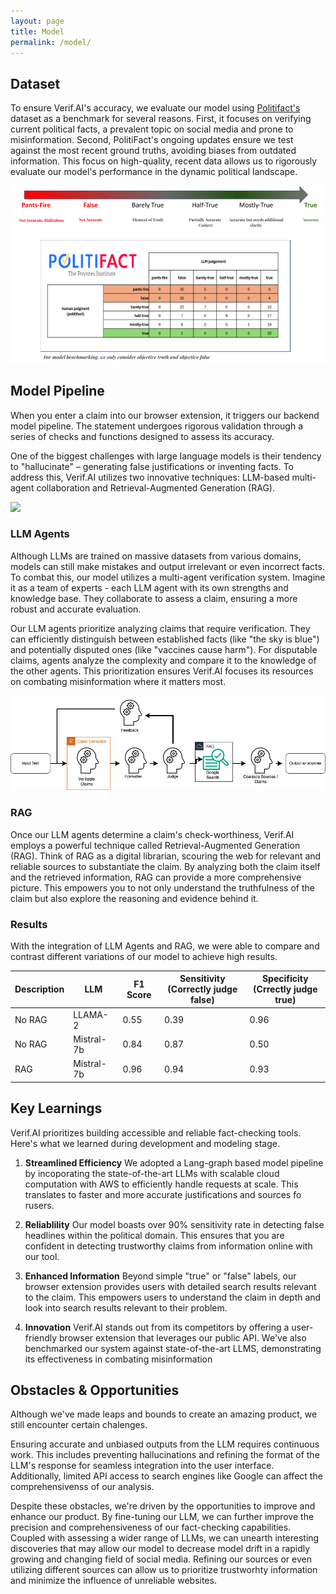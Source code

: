 ```yaml
---
layout: page
title: Model
permalink: /model/
---
```


## Dataset

To ensure Verif.AI's accuracy, we evaluate our model using [Politifact's](https://www.politifact.com/) dataset as a benchmark for several reasons. First, it focuses on verifying current political facts, a prevalent topic on social media and prone to misinformation. Second, PolitiFact's ongoing updates ensure we test against the most recent ground truths, avoiding biases from outdated information. This focus on high-quality, recent data allows us to rigorously evaluate our model's performance in the dynamic political landscape.

![](../images/model/politifact.png)

## Model Pipeline

When you enter a claim into our browser extension, it triggers our backend model pipeline. The statement undergoes rigorous validation through a series of checks and functions designed to assess its accuracy.

One of the biggest challenges with large language models is their tendency to "hallucinate" – generating false justifications or inventing facts. To address this, Verif.AI utilizes two innovative techniques: LLM-based multi-agent collaboration and Retrieval-Augmented Generation (RAG).

![](../images/model/architecture.gif)

### LLM Agents

Although LLMs are trained on massive datasets from various domains, models can still make mistakes and output irrelevant or even incorrect facts. To combat this, our model utilizes a multi-agent verification system. Imagine it as a team of experts - each LLM agent with its own strengths and knowledge base. They collaborate to assess a claim, ensuring a more robust and accurate evaluation.

Our LLM agents prioritize analyzing claims that require verification. They can efficiently distinguish between established facts (like "the sky is blue") and potentially disputed ones (like "vaccines cause harm"). For disputable claims, agents analyze the complexity and compare it to the knowledge of the other agents. This prioritization ensures Verif.AI focuses its resources on combating misinformation where it matters most.

![](../images/model/llm_agents.png)

### RAG

Once our LLM agents determine a claim's check-worthiness, Verif.AI employs a powerful technique called Retrieval-Augmented Generation (RAG).  Think of RAG as a digital librarian, scouring the web for relevant and reliable sources to substantiate the claim.  By analyzing both the claim itself and the retrieved information, RAG can provide a more comprehensive picture. This empowers you to not only understand the truthfulness of the claim but also explore the reasoning and evidence behind it.

### Results

With the integration of LLM Agents and RAG, we were able to compare and contrast different variations of our model to achieve high results.

| Description | LLM        | F1 Score | Sensitivity<br>(Correctly judge false) | Specificity<br>(Crrectly judge true) |
| ----------- | ---------- | -------- | -------------------------------------- | ------------------------------------ |
| No RAG      | LLAMA-2    | 0.55     | 0.39                                   | 0.96                                 |
| No RAG      | Mistral-7b | 0.84     | 0.87                                   | 0.50                                 |
| RAG         | Mistral-7b | 0.96     | 0.94                                   | 0.93                                 |

## Key Learnings

Verif.AI prioritizes building accessible and reliable fact-checking tools. Here's what we learned during development and modeling stage.

1. **Streamlined Efficiency**
    We adopted a Lang-graph based model pipeline by incoporating the state-of-the-art LLMs with scalable cloud computation with AWS to efficiently handle requests at scale. This translates to faster and more accurate justifications and sources fo rusers.

2. **Reliablility**
    Our model boasts over 90% sensitivity rate in detecting false headlines within the political domain. This ensures that you are confident in detecting trustworthy claims from information online with our tool.

3. **Enhanced Information**
    Beyond simple "true" or "false" labels,  our browser extension provides users with detailed search results relevant to the claim. This empowers users to understand the claim in depth and look into search results relevant to their problem.

4. **Innovation**
    Verif.AI stands out from its competitors by offering a user-friendly browser extension that leverages our public API. We've also benchmarked our system against state-of-the-art LLMS, demonstrating its effectiveness in combating misinformation

## Obstacles & Opportunities

Although we've made leaps and bounds to create an amazing product, we still encounter certain chalenges.

Ensuring accurate and unbiased outputs from the LLM requires continuous work. This includes preventing hallucinations and refining the format of the LLM's response for seamless integration into the user interface. Additionally, limited API access to search engines like Google can affect the comprehensivenss of our analysis.

Despite these obstacles, we're driven by the opportunities to improve and enhance our product. By fine-tuning our LLM, we can further improve the precision and comprehensiveness of our fact-checking capabilities. Coupled with assessing a wider range of LLMs, we can unearth interesting discoveries that may allow our model to decrease model drift in a rapidly growing and changing field of social media. Refining our sources or even utilizing different sources can allow us to prioritize trustworhty information and minimize the influence of unreliable websites.
